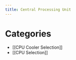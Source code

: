 ```yaml
---
title: Central Processing Unit
---
```

# Categories

* [[CPU Cooler Selection]]
* [[CPU Selection]]
